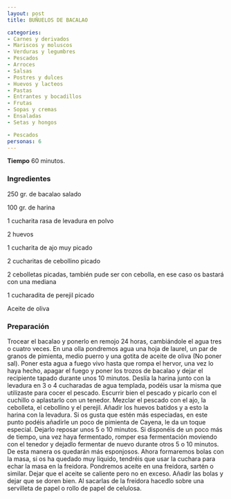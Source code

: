 ```yaml
---
layout: post
title: BUÑUELOS DE BACALAO

categories:
- Carnes y derivados
- Mariscos y moluscos
- Verduras y legumbres
- Pescados
- Arroces
- Salsas
- Postres y dulces
- Huevos y lacteos
- Pastas
- Entrantes y bocadillos
- Frutas
- Sopas y cremas
- Ensaladas
- Setas y hongos

- Pescados
personas: 6 
---
```

<b>Tiempo</b> 60 minutos.

<h3>Ingredientes</h3>
250 gr. de bacalao salado

100 gr. de harina

1 cucharita rasa de levadura en polvo

2 huevos

1 cucharita de ajo muy picado

2 cucharitas de cebollino picado

2 cebolletas picadas, también pude ser con cebolla, en ese caso os bastará con una mediana

1 cucharadita de perejil picado

Aceite de oliva

<h3>Preparación</h3>
Trocear el bacalao y ponerlo en remojo 24 horas, cambiándole el agua tres o cuatro veces. En una olla pondremos agua una hoja de laurel, un par de granos de pimienta, medio puerro y una gotita de aceite de oliva (No poner sal). Poner esta agua a fuego vivo hasta que rompa el hervor, una vez lo haya hecho, apagar el fuego y poner los trozos de bacalao y dejar el recipiente tapado durante unos 10 minutos. Deslía la harina junto con la levadura en 3 o 4 cucharadas de agua templada, podéis usar la misma que utilizaste para cocer el pescado. Escurrir bien el pescado y picarlo con el cuchillo o aplastarlo con un tenedor. Mezclar el pescado con el ajo, la cebolleta, el cebollino y el perejil. Añadir los huevos batidos y a esto la harina con la levadura. Si os gusta que estén más especiadas, en este punto podéis añadirle un poco de pimienta de Cayena, le da un toque especial. Dejarlo reposar unos 5 o 10 minutos. Si disponéis de un poco más de tiempo, una vez haya fermentado, romper esa fermentación moviendo con el tenedor y dejadlo fermentar de nuevo durante otros 5 o 10 minutos. De esta manera os quedarán más esponjosos. Ahora formaremos bolas con la masa, si os ha quedado muy liquido, tendréis que usar la cuchara para echar la masa en la freidora. Pondremos aceite en una freidora, sartén o similar. Dejar que el aceite se caliente pero no en exceso. Añadir las bolas y dejar que se doren bien. Al sacarlas de la freidora hacedlo sobre una servilleta de papel o rollo de papel de celulosa.

